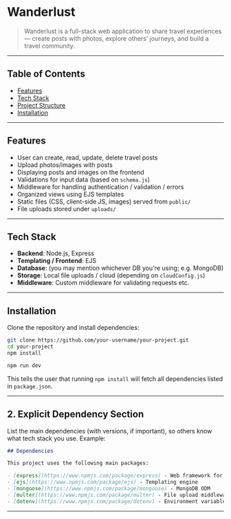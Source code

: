 # Wanderlust

> Wanderlust is a full-stack web application to share travel experiences — create posts with photos, explore others’ journeys, and build a travel community.

---

## Table of Contents

- [Features](#features)  
- [Tech Stack](#tech-stack)  
- [Project Structure](#project-structure)  
- [Installation](#installation)  

---

## Features

- User can create, read, update, delete travel posts  
- Upload photos/images with posts  
- Displaying posts and images on the frontend  
- Validations for input data (based on `schema.js`)  
- Middleware for handling authentication / validation / errors  
- Organized views using EJS templates  
- Static files (CSS, client-side JS, images) served from `public/`  
- File uploads stored under `uploads/`  

---

## Tech Stack

- **Backend**: Node.js, Express  
- **Templating / Frontend**: EJS  
- **Database**: (you may mention whichever DB you're using; e.g. MongoDB)  
- **Storage**: Local file uploads / cloud (depending on `cloudConfig.js`)  
- **Middleware**: Custom middleware for validating requests etc.  

---

## Installation

Clone the repository and install dependencies:

```bash
git clone https://github.com/your-username/your-project.git
cd your-project
npm install
```
```bash
npm run dev
```

This tells the user that running `npm install` will fetch all dependencies listed in `package.json`.

---

## 2. **Explicit Dependency Section**
List the main dependencies (with versions, if important), so others know what tech stack you use. Example:

```markdown
## Dependencies

This project uses the following main packages:

- [express](https://www.npmjs.com/package/express) - Web framework for Node.js
- [ejs](https://www.npmjs.com/package/ejs) - Templating engine
- [mongoose](https://www.npmjs.com/package/mongoose) - MongoDB ODM
- [multer](https://www.npmjs.com/package/multer) - File upload middleware
- [dotenv](https://www.npmjs.com/package/dotenv) - Environment variable management
```
---




